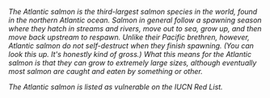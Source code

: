 *The Atlantic salmon is the third-largest salmon species in the world, found in the northern Atlantic ocean. Salmon in general follow a spawning season where they hatch in streams and rivers, move out to sea, grow up, and then move back upstream to respawn. Unlike their Pacific brethren, however, Atlantic salmon do not self-destruct when they finish spawning. (You can look this up. It's honestly kind of gross.) What this means for the Atlantic salmon is that they can grow to extremely large sizes, although eventually most salmon are caught and eaten by something or other.*

*The Atlantic salmon is listed as vulnerable on the IUCN Red List.*
